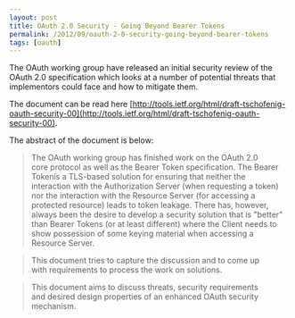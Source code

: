 ```yaml
---
layout: post
title: OAuth 2.0 Security - Going Beyond Bearer Tokens
permalink: /2012/09/oauth-2-0-security-going-beyond-bearer-tokens
tags: [oauth]
---
```


The OAuth working group have released an initial security review of the OAuth 2.0 specification which looks at a number of potential threats that implementors could face and how to mitigate them.

The document can be read here [http://tools.ietf.org/html/draft-tschofenig-oauth-security-00](http://tools.ietf.org/html/draft-tschofenig-oauth-security-00).

The abstract of the document is below:

> The OAuth working group has finished work on the OAuth 2.0 core protocol as well as the Bearer Token specification. The Bearer Tokenis a TLS-based solution for ensuring that neither the interaction with the Authorization Server (when requesting a token) nor the interaction with the Resource Server (for accessing a protected resource) leads to token leakage. There has, however, always been the desire to develop a security solution that is "better" than Bearer Tokens (or at least different) where the Client needs to show
possession of some keying material when accessing a Resource Server.

> This document tries to capture the discussion and to come up with requirements to process the work on solutions.

> This document aims to discuss threats, security requirements and desired design properties of an enhanced OAuth security mechanism.
